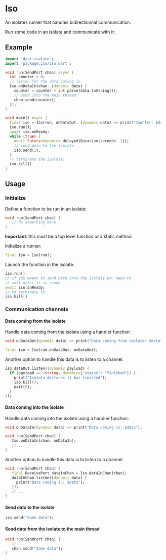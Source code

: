 # Iso

An isolates runner that handles bidirectionnal communication.

Run some code in an isolate and communicate with it:

## Example

   ```dart
   import 'dart:isolate';
   import 'package:iso/iso.dart';

   void run(SendPort chan) async {
     int counter = 0;
     // listen for the data coming in
     Iso.onDataIn(chan, (dynamic data) {
       counter = counter + int.parse(data.toString());
       // send into the main thread
       chan.send(counter);
     });
   }

   void main() async {
     final iso = Iso(run, onDataOut: (dynamic data) => print("Counter: $data"));
     iso.run();
     await iso.onReady;
     while (true) {
       await Future<dynamic>.delayed(Duration(seconds: 1));
       // send data to the isolate
       iso.send(1);
     }
     // terminate the isolate:
     iso.kill()
   }
   ```

## Usage

### Initialize

Define a function to be run in an isolate:

   ```dart
   void run(SendPort chan) {
      // do something here
   }
   ```

**Important**: this must be a top level function or a static method

Initialize a runner:

   ```dart
   final iso = Iso(run);
   ```

Launch the function in the isolate:

   ```dart
   iso.run()
   // if you wwant to send data into the isolate you need to
   // wait until it is ready
   await iso.onReady;
   // to terminate it:
   iso.kill()
   ```

### Communication channels

#### Data coming from the isolate

Handle data coming from the isolate using a handler function:

   ```dart
   void onDataOut(dynamic data) => print("Data coming from isolate: $data");

   final iso = Iso(run,onDataOut: onDataOut);
   ```

Another option to handle this data is to listen to a channel:

   ```dart
   iso.dataOut.listen((dynamic payload) {
     if (payload == <String, dynamic>{"status": "finished"}) {
       print("Isolate declares it has finished");
       iso.kill();
       exit(0);
     }
   });
   ```

#### Data coming into the isolate

Handle data coming into the isolate using a handler function:

   ```dart
   void onDataIn(dynamic data) => print("Data coming in: $data");

   void run(SendPort chan) {
      Iso.onDataIn(chan, onDataIn);
      // ...
   }
   ```

Another option to handle this data is to listen to a channel:

   ```dart
   void run(SendPort chan) {
      final ReceivePort dataInChan = Iso.dataInChan(chan);
      dataInChan.listen((dynamic data) {
        print("Data coming in: $data");
      });
      // ...
   }
   ```

#### Send data to the isolate

   ```dart
   iso.send("Some data");
   ```  

#### Send data from the isolate to the main thread

   ```dart
   void run(SendPort chan) {
      // ...
      chan.send("Some data");
   }
   ```

